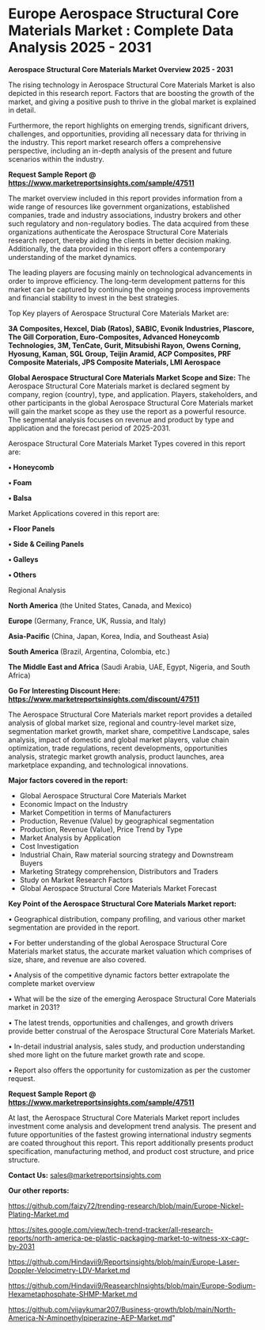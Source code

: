 # Europe Aerospace Structural Core Materials Market : Complete Data Analysis 2025 - 2031

<Strong> Aerospace Structural Core Materials Market Overview 2025 - 2031</strong>

The rising technology in Aerospace Structural Core Materials Market is also depicted in this research report. Factors that are boosting the growth of the market, and giving a positive push to thrive in the global market is explained in detail.

Furthermore, the report highlights on emerging trends, significant drivers, challenges, and opportunities, providing all necessary data for thriving in the industry. This report market research offers a comprehensive perspective, including an in-depth analysis of the present and future scenarios within the industry.

<strong>Request Sample Report @ <a href=https://www.marketreportsinsights.com/sample/47511>https://www.marketreportsinsights.com/sample/47511</a></strong>

The market overview included in this report provides information from a wide range of resources like government organizations, established companies, trade and industry associations, industry brokers and other such regulatory and non-regulatory bodies. The data acquired from these organizations authenticate the Aerospace Structural Core Materials research report, thereby aiding the clients in better decision making. Additionally, the data provided in this report offers a contemporary understanding of the market dynamics.

The leading players are focusing mainly on technological advancements in order to improve efficiency. The long-term development patterns for this market can be captured by continuing the ongoing process improvements and financial stability to invest in the best strategies.

Top Key players of Aerospace Structural Core Materials Market are:

<strong>3A Composites, Hexcel, Diab (Ratos), SABIC, Evonik Industries, Plascore, The Gill Corporation, Euro-Composites, Advanced Honeycomb Technologies, 3M, TenCate, Gurit, Mitsubishi Rayon, Owens Corning, Hyosung, Kaman, SGL Group, Teijin Aramid, ACP Composites, PRF Composite Materials, JPS Composite Materials, LMI Aerospace</strong>

<strong><b>Global Aerospace Structural Core Materials Market Scope and Size:</b></strong>
The Aerospace Structural Core Materials market is declared segment by company, region (country), type, and application. Players, stakeholders, and other participants in the global Aerospace Structural Core Materials market will gain the market scope as they use the report as a powerful resource. The segmental analysis focuses on revenue and product by type and application and the forecast period of 2025-2031.

Aerospace Structural Core Materials Market Types covered in this report are:

<strong>•  Honeycomb

•  Foam

•  Balsa</strong>

Market Applications covered in this report are:

<strong>•  Floor Panels

•  Side & Ceiling Panels

•  Galleys

•  Others</strong> 

Regional Analysis

<strong>North America</strong> (the United States, Canada, and Mexico)

<strong>Europe</strong> (Germany, France, UK, Russia, and Italy)

<strong>Asia-Pacific</strong> (China, Japan, Korea, India, and Southeast Asia)

<strong>South America</strong> (Brazil, Argentina, Colombia, etc.)

<strong>The Middle East and Africa</strong> (Saudi Arabia, UAE, Egypt, Nigeria, and South Africa)

<strong>Go For Interesting Discount Here: <a href=https://www.marketreportsinsights.com/discount/47511>https://www.marketreportsinsights.com/discount/47511</a></strong>

The Aerospace Structural Core Materials market report provides a detailed analysis of global market size, regional and country-level market size, segmentation market growth, market share, competitive Landscape, sales analysis, impact of domestic and global market players, value chain optimization, trade regulations, recent developments, opportunities analysis, strategic market growth analysis, product launches, area marketplace expanding, and technological innovations.

<strong><b>Major factors covered in the report:</b></strong>
<ul>
  <li>Global Aerospace Structural Core Materials Market </li>
  <li>Economic Impact on the Industry</li>
  <li>Market Competition in terms of Manufacturers</li>
  <li>Production, Revenue (Value) by geographical segmentation</li>
  <li>Production, Revenue (Value), Price Trend by Type</li>
  <li>Market Analysis by Application</li>
  <li>Cost Investigation</li>
  <li>Industrial Chain, Raw material sourcing strategy and Downstream Buyers</li>
  <li>Marketing Strategy comprehension, Distributors and Traders</li>
  <li>Study on Market Research Factors</li>
  <li>Global Aerospace Structural Core Materials Market Forecast</li>
</ul>

<strong><b>Key Point of the Aerospace Structural Core Materials Market report:</b></strong>

• Geographical distribution, company profiling, and various other market segmentation are provided in the report.

• For better understanding of the global Aerospace Structural Core Materials market status, the accurate market valuation which comprises of size, share, and revenue are also covered.

• Analysis of the competitive dynamic factors better extrapolate the complete market overview

• What will be the size of the emerging Aerospace Structural Core Materials market in 2031?

• The latest trends, opportunities and challenges, and growth drivers provide better construal of the Aerospace Structural Core Materials Market.

• In-detail industrial analysis, sales study, and production understanding shed more light on the future market growth rate and scope.

• Report also offers the opportunity for customization as per the customer request.

<strong>Request Sample Report @ <a href=https://www.marketreportsinsights.com/sample/47511>https://www.marketreportsinsights.com/sample/47511</a></strong>

At last, the Aerospace Structural Core Materials Market report includes investment come analysis and development trend analysis. The present and future opportunities of the fastest growing international industry segments are coated throughout this report. This report additionally presents product specification, manufacturing method, and product cost structure, and price structure.

<strong>Contact Us:</strong>
sales@marketreportsinsights.com

<strong>Our other reports:</strong>

<a href=https://github.com/faizy72/trending-research/blob/main/Europe-Nickel-Plating-Market.md>https://github.com/faizy72/trending-research/blob/main/Europe-Nickel-Plating-Market.md</a>

<a href=https://sites.google.com/view/tech-trend-tracker/all-research-reports/north-america-pe-plastic-packaging-market-to-witness-xx-cagr-by-2031>https://sites.google.com/view/tech-trend-tracker/all-research-reports/north-america-pe-plastic-packaging-market-to-witness-xx-cagr-by-2031</a>

<a href=https://github.com/Hindavii9/Reportsinsights/blob/main/Europe-Laser-Doppler-Velocimetry-LDV-Market.md>https://github.com/Hindavii9/Reportsinsights/blob/main/Europe-Laser-Doppler-Velocimetry-LDV-Market.md</a>

<a href=https://github.com/Hindavii9/ReasearchInsights/blob/main/Europe-Sodium-Hexametaphosphate-SHMP-Market.md>https://github.com/Hindavii9/ReasearchInsights/blob/main/Europe-Sodium-Hexametaphosphate-SHMP-Market.md</a>

<a href=https://github.com/vijaykumar207/Business-growth/blob/main/North-America-N-Aminoethylpiperazine-AEP-Market.md>https://github.com/vijaykumar207/Business-growth/blob/main/North-America-N-Aminoethylpiperazine-AEP-Market.md</a>"
